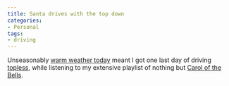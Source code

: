 ```yaml
---
title: Santa drives with the top down
categories:
- Personal
tags:
- driving
---
```


Unseasonably [warm weather today][1] meant I got one last day of driving [topless][2], while listening to my extensive playlist of nothing but [Carol of the Bells][3].

   [1]: http://www.crh.noaa.gov/product.php?site=lsx&product=CLISTL.0312222231&format=ci
   [2]: http://www.acronymfinder.com/af-query.asp?Acronym=miata
   [3]: http://phobos.apple.com/WebObjects/MZSearch.woa/wa/search?term=Carol%20of%20the%20Bells

